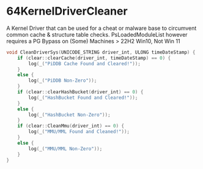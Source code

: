 # 64KernelDriverCleaner
A Kernel Driver that can be used for a cheat or malware base to circumvent common cache &amp; structure table checks. PsLoadedModuleList however requires a PG Bypass on (Some) Machines > 22H2 Win10, Not Win 11
```cpp
void CleanDriverSys(UNICODE_STRING driver_int, ULONG timeDateStamp) {
	if (clear::clearCache(driver_int, timeDateStamp) == 0) {
		log(_("PiDDB Cache Found and Cleared!"));
	}
	else {
		log(_("PiDDB Non-Zero"));
	}
	if (clear::clearHashBucket(driver_int) == 0) {
		log(_("HashBucket Found and Cleared!"));
	}
	else {
		log(_("HashBucket Non-Zero"));
	}
	if (clear::CleanMmu(driver_int) == 0) {
		log(_("MMU/MML Found and Cleaned!"));
	}
	else {
		log(_("MMU/MML Non-Zero"));
	}
}
```
